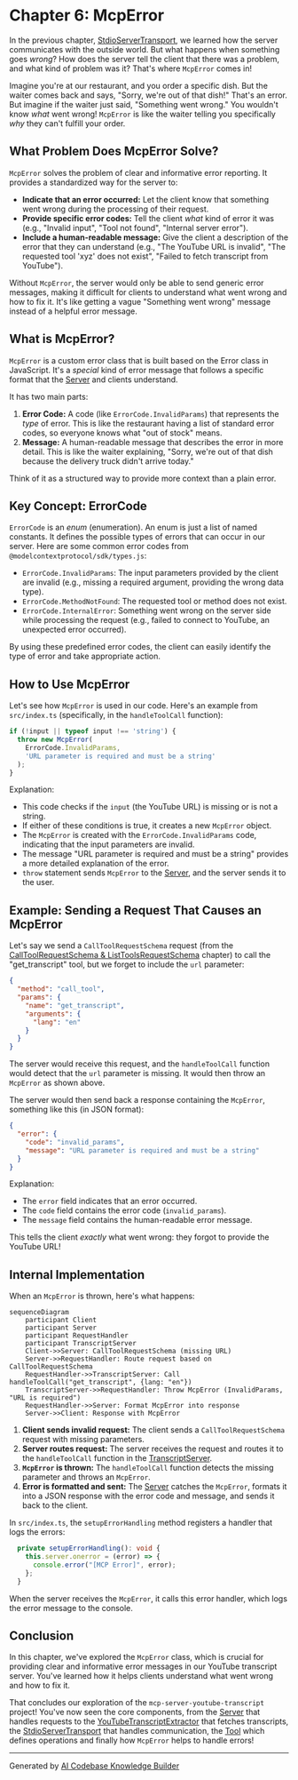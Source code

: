 # Chapter 6: McpError

In the previous chapter, [StdioServerTransport](05_stdioservertransport_.md), we learned how the server communicates with the outside world. But what happens when something goes *wrong*? How does the server tell the client that there was a problem, and what kind of problem was it? That's where `McpError` comes in!

Imagine you're at our restaurant, and you order a specific dish.  But the waiter comes back and says, "Sorry, we're out of that dish!" That's an error. But imagine if the waiter just said, "Something went wrong." You wouldn't know *what* went wrong! `McpError` is like the waiter telling you specifically *why* they can't fulfill your order.

## What Problem Does McpError Solve?

`McpError` solves the problem of clear and informative error reporting. It provides a standardized way for the server to:

*   **Indicate that an error occurred:**  Let the client know that something went wrong during the processing of their request.
*   **Provide specific error codes:**  Tell the client *what* kind of error it was (e.g., "Invalid input", "Tool not found", "Internal server error").
*   **Include a human-readable message:**  Give the client a description of the error that they can understand (e.g., "The YouTube URL is invalid", "The requested tool 'xyz' does not exist", "Failed to fetch transcript from YouTube").

Without `McpError`, the server would only be able to send generic error messages, making it difficult for clients to understand what went wrong and how to fix it. It's like getting a vague "Something went wrong" message instead of a helpful error message.

## What is McpError?

`McpError` is a custom error class that is built based on the Error class in JavaScript. It's a *special* kind of error message that follows a specific format that the [Server](01_server_.md) and clients understand.

It has two main parts:

1.  **Error Code:** A code (like `ErrorCode.InvalidParams`) that represents the *type* of error. This is like the restaurant having a list of standard error codes, so everyone knows what "out of stock" means.
2.  **Message:** A human-readable message that describes the error in more detail.  This is like the waiter explaining, "Sorry, we're out of that dish because the delivery truck didn't arrive today."

Think of it as a structured way to provide more context than a plain error.

## Key Concept: ErrorCode

`ErrorCode` is an *enum* (enumeration). An enum is just a list of named constants. It defines the possible types of errors that can occur in our server. Here are some common error codes from `@modelcontextprotocol/sdk/types.js`:

*   `ErrorCode.InvalidParams`:  The input parameters provided by the client are invalid (e.g., missing a required argument, providing the wrong data type).
*   `ErrorCode.MethodNotFound`: The requested tool or method does not exist.
*   `ErrorCode.InternalError`: Something went wrong on the server side while processing the request (e.g., failed to connect to YouTube, an unexpected error occurred).

By using these predefined error codes, the client can easily identify the type of error and take appropriate action.

## How to Use McpError

Let's see how `McpError` is used in our code. Here's an example from `src/index.ts` (specifically, in the `handleToolCall` function):

```typescript
if (!input || typeof input !== 'string') {
  throw new McpError(
    ErrorCode.InvalidParams,
    'URL parameter is required and must be a string'
  );
}
```

Explanation:

*   This code checks if the `input` (the YouTube URL) is missing or is not a string.
*   If either of these conditions is true, it creates a new `McpError` object.
*   The `McpError` is created with the `ErrorCode.InvalidParams` code, indicating that the input parameters are invalid.
*   The message "URL parameter is required and must be a string" provides a more detailed explanation of the error.
*   `throw` statement sends `McpError` to the [Server](01_server_.md), and the server sends it to the user.

## Example: Sending a Request That Causes an McpError

Let's say we send a `CallToolRequestSchema` request (from the [CallToolRequestSchema & ListToolsRequestSchema](03_calltoolrequestschema___listtoolsrequestschema_.md) chapter) to call the "get\_transcript" tool, but we forget to include the `url` parameter:

```json
{
  "method": "call_tool",
  "params": {
    "name": "get_transcript",
    "arguments": {
      "lang": "en"
    }
  }
}
```

The server would receive this request, and the `handleToolCall` function would detect that the `url` parameter is missing.  It would then throw an `McpError` as shown above.

The server would then send back a response containing the `McpError`, something like this (in JSON format):

```json
{
  "error": {
    "code": "invalid_params",
    "message": "URL parameter is required and must be a string"
  }
}
```

Explanation:

*   The `error` field indicates that an error occurred.
*   The `code` field contains the error code (`invalid_params`).
*   The `message` field contains the human-readable error message.

This tells the client *exactly* what went wrong: they forgot to provide the YouTube URL!

## Internal Implementation

When an `McpError` is thrown, here's what happens:

```mermaid
sequenceDiagram
    participant Client
    participant Server
    participant RequestHandler
    participant TranscriptServer
    Client->>Server: CallToolRequestSchema (missing URL)
    Server->>RequestHandler: Route request based on CallToolRequestSchema
    RequestHandler->>TranscriptServer: Call handleToolCall("get_transcript", {lang: "en"})
    TranscriptServer->>RequestHandler: Throw McpError (InvalidParams, "URL is required")
    RequestHandler->>Server: Format McpError into response
    Server->>Client: Response with McpError
```

1.  **Client sends invalid request:** The client sends a `CallToolRequestSchema` request with missing parameters.
2.  **Server routes request:** The server receives the request and routes it to the `handleToolCall` function in the [TranscriptServer](01_server_.md).
3.  **`McpError` is thrown:** The `handleToolCall` function detects the missing parameter and throws an `McpError`.
4.  **Error is formatted and sent:** The [Server](01_server_.md) catches the `McpError`, formats it into a JSON response with the error code and message, and sends it back to the client.

In `src/index.ts`, the `setupErrorHandling` method registers a handler that logs the errors:

```typescript
  private setupErrorHandling(): void {
    this.server.onerror = (error) => {
      console.error("[MCP Error]", error);
    };
  }
```
When the server receives the `McpError`, it calls this error handler, which logs the error message to the console.

## Conclusion

In this chapter, we've explored the `McpError` class, which is crucial for providing clear and informative error messages in our YouTube transcript server. You've learned how it helps clients understand what went wrong and how to fix it.

That concludes our exploration of the `mcp-server-youtube-transcript` project!  You've now seen the core components, from the [Server](01_server_.md) that handles requests to the [YouTubeTranscriptExtractor](04_youtubetranscriptextractor_.md) that fetches transcripts, the [StdioServerTransport](05_stdioservertransport_.md) that handles communication, the [Tool](02_tool_.md) which defines operations and finally how `McpError` helps to handle errors!


---

Generated by [AI Codebase Knowledge Builder](https://github.com/The-Pocket/Tutorial-Codebase-Knowledge)